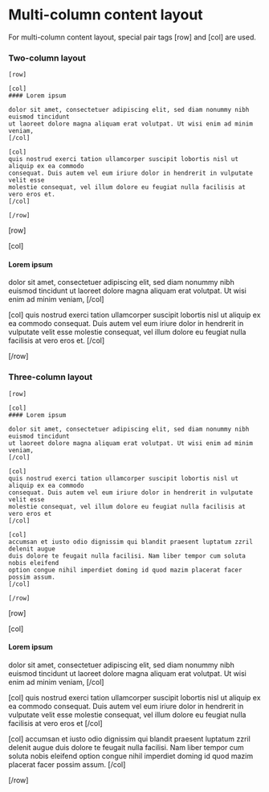 Multi-column content layout
===========================

For multi-column content layout, special pair tags &#91;row] and &#91;col] are used.

### Two-column layout

```
[row]

[col]
#### Lorem ipsum

dolor sit amet, consectetuer adipiscing elit, sed diam nonummy nibh euismod tincidunt
ut laoreet dolore magna aliquam erat volutpat. Ut wisi enim ad minim veniam,
[/col]

[col]
quis nostrud exerci tation ullamcorper suscipit lobortis nisl ut aliquip ex ea commodo
consequat. Duis autem vel eum iriure dolor in hendrerit in vulputate velit esse
molestie consequat, vel illum dolore eu feugiat nulla facilisis at vero eros et.
[/col]

[/row]
```

[row]

[col]
#### Lorem ipsum

dolor sit amet, consectetuer adipiscing elit, sed diam nonummy nibh euismod tincidunt
ut laoreet dolore magna aliquam erat volutpat. Ut wisi enim ad minim veniam,
[/col]

[col]
quis nostrud exerci tation ullamcorper suscipit lobortis nisl ut aliquip ex ea commodo
consequat. Duis autem vel eum iriure dolor in hendrerit in vulputate velit esse
molestie consequat, vel illum dolore eu feugiat nulla facilisis at vero eros et.
[/col]

[/row]

### Three-column layout

```
[row]

[col]
#### Lorem ipsum

dolor sit amet, consectetuer adipiscing elit, sed diam nonummy nibh euismod tincidunt
ut laoreet dolore magna aliquam erat volutpat. Ut wisi enim ad minim veniam,
[/col]

[col]
quis nostrud exerci tation ullamcorper suscipit lobortis nisl ut aliquip ex ea commodo
consequat. Duis autem vel eum iriure dolor in hendrerit in vulputate velit esse
molestie consequat, vel illum dolore eu feugiat nulla facilisis at vero eros et
[/col]

[col]
accumsan et iusto odio dignissim qui blandit praesent luptatum zzril delenit augue
duis dolore te feugait nulla facilisi. Nam liber tempor cum soluta nobis eleifend
option congue nihil imperdiet doming id quod mazim placerat facer possim assum.
[/col]

[/row]
```

[row]

[col]
#### Lorem ipsum

dolor sit amet, consectetuer adipiscing elit, sed diam nonummy nibh euismod tincidunt
ut laoreet dolore magna aliquam erat volutpat. Ut wisi enim ad minim veniam,
[/col]

[col]
quis nostrud exerci tation ullamcorper suscipit lobortis nisl ut aliquip ex ea commodo
consequat. Duis autem vel eum iriure dolor in hendrerit in vulputate velit esse
molestie consequat, vel illum dolore eu feugiat nulla facilisis at vero eros et
[/col]

[col]
accumsan et iusto odio dignissim qui blandit praesent luptatum zzril delenit augue
duis dolore te feugait nulla facilisi. Nam liber tempor cum soluta nobis eleifend
option congue nihil imperdiet doming id quod mazim placerat facer possim assum.
[/col]

[/row]

